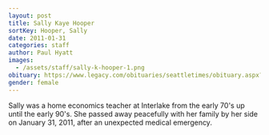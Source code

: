 ```yaml
---
layout: post
title: Sally Kaye Hooper
sortKey: Hooper, Sally
date: 2011-01-31
categories: staff
author: Paul Hyatt
images:
  - /assets/staff/sally-k-hooper-1.png
obituary: https://www.legacy.com/obituaries/seattletimes/obituary.aspx?n=sally-kaye-hooper-senn&pid=148470177
gender: female
---
```

Sally was a home economics teacher at Interlake from the early 70's up until the early 90's. She passed away peacefully with her family by her side on January 31, 2011, after an unexpected medical emergency.
